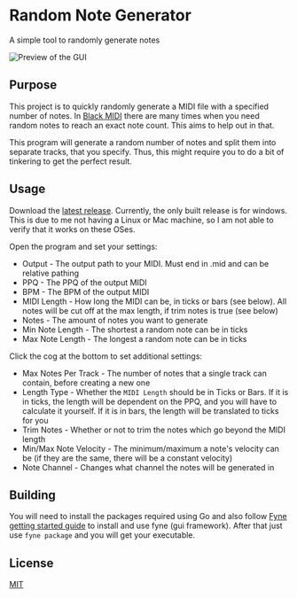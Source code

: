 # Random Note Generator
A simple tool to randomly generate notes

![Preview of the GUI](https://i.imgur.com/Mlp5tnZ.png)

## Purpose

This project is to quickly randomly generate a MIDI file with a specified number of notes. In [Black MIDI](https://en.wikipedia.org/wiki/Black_Midi) there are many times when you need random notes to reach an exact note count. This aims to help out in that.

This program will generate a random number of notes and split them into separate tracks, that you specify. Thus, this might require you to do a bit of tinkering to get the perfect result.

## Usage

Download the [latest release](https://github.com/6gh/Empty-Track-Creator/releases/latest). Currently, the only built release is for windows. This is due to me not having a Linux or Mac machine, so I am not able to verify that it works on these OSes.

Open the program and set your settings:
- Output - The output path to your MIDI. Must end in .mid and can be relative pathing
- PPQ - The PPQ of the output MIDI
- BPM - The BPM of the output MIDI
- MIDI Length - How long the MIDI can be, in ticks or bars (see below). All notes will be cut off at the max length, if trim notes is true (see below)
- Notes - The amount of notes you want to generate
- Min Note Length - The shortest a random note can be in ticks
- Max Note Length - The longest a random note can be in ticks

Click the cog at the bottom to set additional settings:
- Max Notes Per Track - The number of notes that a single track can contain, before creating a new one
- Length Type - Whether the `MIDI Length` should be in Ticks or Bars. If it is in ticks, the length will be dependent on the PPQ, and you will have to calculate it yourself. If it is in bars, the length will be translated to ticks for you
- Trim Notes - Whether or not to trim the notes which go beyond the MIDI length
- Min/Max Note Velocity - The minimum/maximum a note's velocity can be (if they are the same, there will be a constant velocity)
- Note Channel - Changes what channel the notes will be generated in

## Building 

You will need to install the packages required using Go and also follow [Fyne getting started guide](https://developer.fyne.io/started/) to install and use fyne (gui framework). After that just use `fyne package` and you will get your executable.

## License

[MIT](https://github.com/6gh/Empty-Track-Creator/blob/master/LICENSE)
